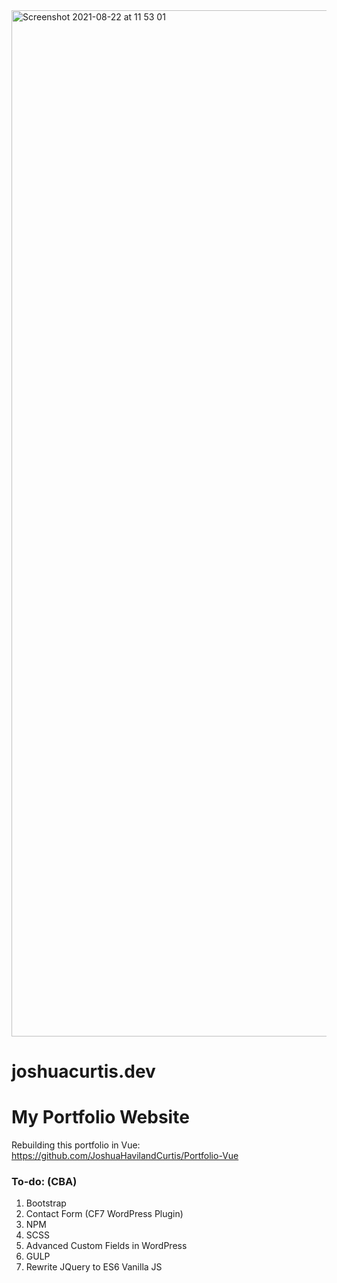 <img width="1642" alt="Screenshot 2021-08-22 at 11 53 01" src="https://user-images.githubusercontent.com/73693469/130352482-dcb13849-df3a-4598-a343-4daea59ccf4d.png">

# joshuacurtis.dev

<h1>My Portfolio Website</h1>

Rebuilding this portfolio in Vue: https://github.com/JoshuaHavilandCurtis/Portfolio-Vue

### To-do: (CBA)

1. Bootstrap 
2. Contact Form (CF7 WordPress Plugin) 
3. NPM 
4. SCSS 
5. Advanced Custom Fields in WordPress
6. GULP 
7. Rewrite JQuery to ES6 Vanilla JS 



